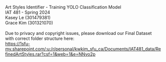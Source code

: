 Art Styles Identifier - Training YOLO Classification Model </br>
IAT 481 - Spring 2024 </br>
Kasey Le (301479381) </br> 
Grace Kim (301321070) </br>
</br>
Due to privacy and copyright issues, please download our Final Dataset with correct folder structure here: </br>
https://1sfu-my.sharepoint.com/:u:/r/personal/kwkim_sfu_ca/Documents/IAT481_data/RefinedArtStyles.rar?csf=1&web=1&e=NNvo2p

